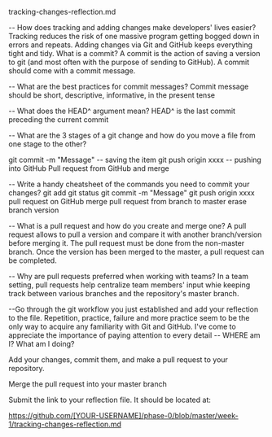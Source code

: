 tracking-changes-reflection.md


-- How does tracking and adding changes make developers' lives easier?
Tracking reduces the risk of one massive program getting bogged down in errors and repeats.
Adding changes via Git and GitHub keeps everything tight and tidy.
What is a commit?
A commit is the action of saving a version to git (and most often with the purpose of sending to GitHub). A commit should come with a commit message.

-- What are the best practices for commit messages?
Commit message should be short, descriptive, informative, in the present tense

-- What does the HEAD^ argument mean?
HEAD^ is the last commit preceding the current commit

-- What are the 3 stages of a git change and how do you move a file from one stage to the other?

git commit -m "Message" -- saving the item
git push origin xxxx -- pushing into GitHub
Pull request from GitHub and merge

-- Write a handy cheatsheet of the commands you need to commit your changes?
git add
git status
git commit -m "Message"
git push origin xxxx
pull request on GitHub
merge pull request from branch to master
erase branch version

-- What is a pull request and how do you create and merge one?
A pull request allows to pull a version and compare it with another branch/version before merging it.
The pull request must be done from the non-master branch. Once the version has been merged to the master, a pull request can be completed.

-- Why are pull requests preferred when working with teams?
In a team setting, pull requests help centralize team members' input whie keeping track between various branches and the repository's master branch.

--Go through the git workflow you just established and add your reflection to the file.
Repetition, practice, failure and more practice seem to be the only way to acquire any familiarity with Git and GitHub. I've come to appreciate the importance of paying attention to every detail -- WHERE am I? What am I doing?

Add your changes, commit them, and make a pull request to your repository.


Merge the pull request into your master branch

Submit the link to your reflection file. It should be located at:

https://github.com/[YOUR-USERNAME]/phase-0/blob/master/week-1/tracking-changes-reflection.md